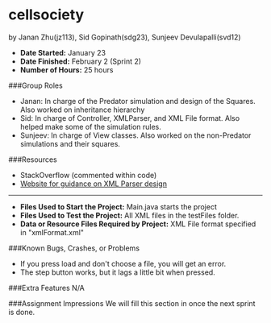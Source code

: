 cellsociety
===========

by Janan Zhu(jz113), Sid Gopinath(sdg23), Sunjeev Devulapalli(svd12)

* **Date Started:** January 23
* **Date Finished:** February 2 (Sprint 2)
* **Number of Hours:** 25 hours

###Group Roles
* Janan: In charge of the Predator simulation and design of the Squares. Also worked on inheritance hierarchy
* Sid: In charge of Controller, XMLParser, and XML File format. Also helped make some of the simulation rules.
* Sunjeev: In charge of View classes. Also worked on the non-Predator simulations and their squares.

###Resources
* StackOverflow (commented within code)
* [Website for guidance on XML Parser design](http://www.mkyong.com/java/how-to-read-xml-file-in-java-dom-parser/)
------------------
* **Files Used to Start the Project:** Main.java starts the project
* **Files Used to Test the Project:** All XML files in the testFiles folder.
* **Data or Resource Files Required by Project:** XML File format specified in "xmlFormat.xml"

###Known Bugs, Crashes, or Problems
* If you press load and don't choose a file, you will get an error.
* The step button works, but it lags a little bit when pressed.

###Extra Features
N/A

###Assignment Impressions
We will fill this section in once the next sprint is done.

